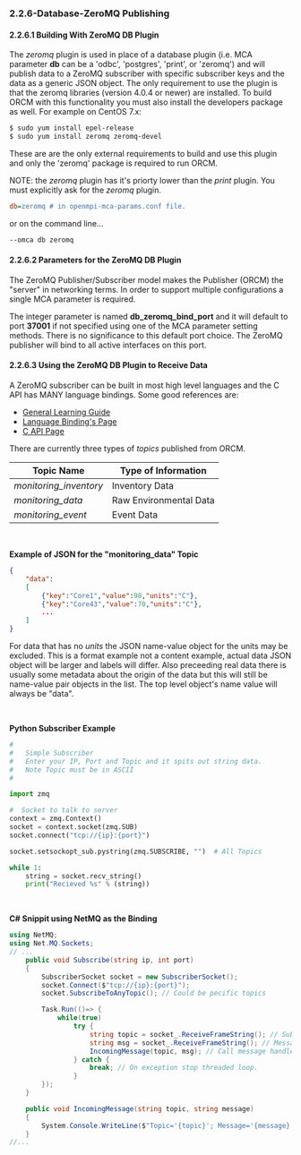 ### 2.2.6-Database-ZeroMQ Publishing

#### 2.2.6.1 Building With ZeroMQ DB Plugin

The _zeromq_ plugin is used in place of a database plugin (i.e. MCA parameter **db** can be a 'odbc', 'postgres', 'print', or 'zeromq') and will publish data to a ZeroMQ subscriber with specific subscriber keys and the data as a generic JSON object.  The only requirement to use the plugin is that the zeromq libraries (version 4.0.4 or newer) are installed.  To build ORCM with this functionality you must also install the developers package as well.  For example on CentOS 7.x:

```bash
$ sudo yum install epel-release
$ sudo yum install zeromq zeromq-devel
```

These are are the only external requirements to build and use this plugin and only the 'zeromq' package is required to run ORCM.

NOTE: the _zeromq_ plugin has it's priorty lower than the _print_ plugin.  You must explicitly ask for the _zeromq_ plugin.

```ini
db=zeromq # in openmpi-mca-params.conf file.
```
or on the command line...
```bash
--omca db zeromq
```

#### 2.2.6.2 Parameters for the ZeroMQ DB Plugin

The ZeroMQ Publisher/Subscriber model makes the Publisher (ORCM) the "server" in networking terms.  In order to support multiple configurations a single MCA parameter is required.

The integer parameter is named **db_zeromq_bind_port** and it will default to port **37001** if not specified using one of the MCA parameter setting methods.  There is no significance to this default port choice.  The ZeroMQ publisher will bind to all active interfaces on this port.

#### 2.2.6.3 Using the ZeroMQ DB Plugin to Receive Data

A ZeroMQ subscriber can be built in most high level languages and the C API has MANY language bindings.  Some good references are:

* [General Learning Guide](http://zguide.zeromq.org/page:all)
* [Language Binding's Page](http://zeromq.org/bindings:_start)
* [C API Page](http://api.zeromq.org/)

There are currently three types of *topics* published from ORCM.

| Topic Name             | Type of Information    |
| ---------------------- | ---------------------- |
| *monitoring_inventory* | Inventory Data         |
| *monitoring_data*      | Raw Environmental Data |
| *monitoring_event*     | Event Data             |

<br />

**Example of JSON for the "monitoring_data" Topic**

```json
{
    "data":
    [
        {"key":"Core1","value":98,"units":"C"},
        {"key":"Core43","value":70,"units":"C"},
        ...
    ]
}
```

For data that has no *units* the JSON name-value object for the units may be excluded.  This is a format example not a content example, actual data JSON object will be larger and labels will differ.  Also preceeding real data there is usually some metadata about the origin of the data but this will still be name-value pair objects in the list.  The top level object's name value will always be "data".

<br />


**Python Subscriber Example**

```python
#
#   Simple Subscriber
#   Enter your IP, Port and Topic and it spits out string data.
#   Note Topic must be in ASCII
#

import zmq

#  Socket to talk to server
context = zmq.Context()
socket = context.socket(zmq.SUB)
socket.connect("tcp://{ip}:{port}")

socket.setsockopt_sub.pystring(zmq.SUBSCRIBE, "")  # All Topics

while 1:
    string = socket.recv_string()
    print("Recieved %s" % (string))
```

<br />

**C# Snippit using NetMQ as the Binding**
```csharp
using NetMQ;
using Net.MQ.Sockets;
// ...
    public void Subscribe(string ip, int port)
    {
        SubscriberSocket socket = new SubscriberSocket();
        socket.Connect($"tcp://{ip}:{port}");
        socket.SubscribeToAnyTopic(); // Could be pecific topics

        Task.Run(()=> {
            while(true)
                try {
                    string topic = socket_.ReceiveFrameString(); // Subscription topic
                    string msg = socket_.ReceiveFrameString(); // Message JSON data
                    IncomingMessage(topic, msg); // Call message handler
                } catch {
                    break; // On exception stop threaded loop.
                }
        });
    }

    public void IncomingMessage(string topic, string message)
    {
        System.Console.WriteLine($"Topic='{topic}'; Message='{message}'");
    }
//...
```